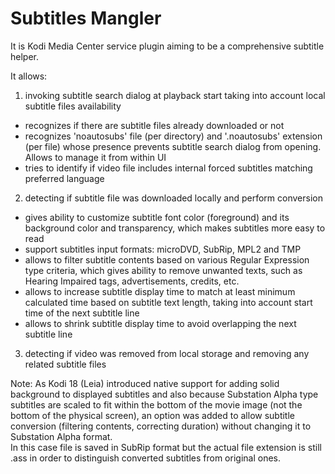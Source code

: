 Subtitles Mangler
=================

It is Kodi Media Center service plugin aiming to be a comprehensive subtitle helper.

It allows:
1) invoking subtitle search dialog at playback start taking into account local subtitle files availability
- recognizes if there are subtitle files already downloaded or not
- recognizes 'noautosubs' file (per directory) and '.noautosubs' extension (per file) whose presence prevents subtitle search dialog from opening. Allows to manage it from within UI
- tries to identify if video file includes internal forced subtitles matching preferred language

2) detecting if subtitle file was downloaded locally and perform conversion
- gives ability to customize subtitle font color (foreground) and its background color and transparency, which makes subtitles more easy to read
- support subtitles input formats: microDVD, SubRip, MPL2 and TMP
- allows to filter subtitle contents based on various Regular Expression type criteria, which gives ability to remove unwanted texts, such as Hearing Impaired tags, advertisements, credits, etc.
- allows to increase subtitle display time to match at least minimum calculated time based on subtitle text length, taking into account start time of the next subtitle line
- allows to shrink subtitle display time to avoid overlapping the next subtitle line

3) detecting if video was removed from local storage and removing any related subtitle files


Note:
As Kodi 18 (Leia) introduced native support for adding solid background to displayed subtitles
and also because Substation Alpha type subtitles are scaled to fit within the bottom of the movie image (not the bottom of the physical screen),
an option was added to allow subtitle conversion (filtering contents, correcting duration) without changing it to Substation Alpha format.  
In this case file is saved in SubRip format but the actual file extension is still .ass in order to distinguish converted subtitles from original ones.
